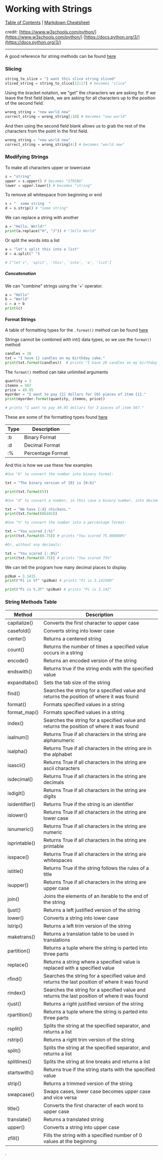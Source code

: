 # Working with Strings

[Table of Contents](../../README.md) | [Markdown Cheatsheet](../../Markdown%20Cheatsheet.md)

credit: 
[https://www.w3schools.com/python/](https://www.w3schools.com/python/)
[https://docs.python.org/3/](https://docs.python.org/3/)
___

A good reference for string methods can be found [here](https://www.w3schools.com/python/python_ref_string.asp)
### Slicing
```python
string_to_slice = "I want this slice string sliced"
sliced_string = string_to_slice[12:17] # becomes "slice"
```

Using the bracket notation, we "get" the characters we are asking for.
If we leave the first field blank, we are asking for all characters up to the position of the second field.
```python
wrong_string = "new world new"
correct_string = wrong_string[:10] # becomes "new world"
```

And then using the second field blank allows us to grab the rest of the characters from the point in the first field.
```python
wrong_string = "new world new"
correct_string = wrong_string[4:] # becomes "world new"
```

### Modifying Strings

To make all characters upper or lowercase
```python
s = "string"
upper = s.upper() # becomes "STRING"
lower = upper.lower() # becomes "string"
```

To remove all whitespace from beginning or end
```python
s = "  some string  "
d = s.strip() # "some string"
```

We can replace a string with another
```python
a = "Hello, World!"
print(a.replace("H", "J")) # "Jello World"
```

Or split the words into a list
```python
a = "let's split this into a list"
d = a.split(" ") 

# ["let's", 'split', 'this', 'into', 'a', 'list']
```

##### Concatenation
We can "combine" strings using the '+' operator.
```python
a = "Hello"  
b = "World"  
c = a + b  
print(c)
```

#### Format Strings
A table of formatting types for the `.format()` method can be found [here](https://www.w3schools.com/python/ref_string_format.asp#:~:text=The%20format()%20method%20formats,method%20returns%20the%20formatted%20string.)

Strings cannot be combined with int() data types, so we use the `format()` method

```python
candles = 28
txt = "I have {} candles on my birthday cake."
print(txt.format(candles))  # prints "I have 28 candles on my birthday cake."
```

The `format()` method can take unlimited arguments

```python
quantity = 3  
itemno = 567  
price = 49.95  
myorder = "I want to pay {2} dollars for {0} pieces of item {1}."  
print(myorder.format(quantity, itemno, price))

# prints "I want to pay 49.95 dollars for 3 pieces of item 567."
```

These are some of the formatting types found [here](https://www.w3schools.com/python/ref_string_format.asp#:~:text=The%20format()%20method%20formats,method%20returns%20the%20formatted%20string.)

| Type | Description |
| ---- | ---- |
| :b | Binary Format |
| :d | Decimal Format |
| :% | Percentage Format |
And this is how we use these few examples

```python
#Use "b" to convert the number into binary format:

txt = "The binary version of {0} is {0:b}"

print(txt.format(5))

```

```python
#Use "d" to convert a number, in this case a binary number, into decimal number format:

txt = "We have {:d} chickens."
print(txt.format(0b101))

```

```python
#Use "%" to convert the number into a percentage format:

txt = "You scored {:%}"
print(txt.format(0.75)) # prints "You scored 75.000000%"

#Or, without any decimals:

txt = "You scored {:.0%}"
print(txt.format(0.75)) # prints "You scored 75%"

```

We can tell the program how many decimal places to display

```python
piNum = 3.1415
print("Pi is %f" %piNum) # prints "Pi is 3.141500"

print("Pi is %.3f" %piNum) # prints "Pi is 3.142"
```

### String Methods Table
|Method|Description|
|---|---|
|capitalize() |Converts the first character to upper case|
|casefold() |Converts string into lower case|
|center() |Returns a centered string|
|count() |Returns the number of times a specified value occurs in a string|
|encode() |Returns an encoded version of the string|
|endswith() |Returns true if the string ends with the specified value|
|expandtabs() |Sets the tab size of the string|
|find() |Searches the string for a specified value and returns the position of where it was found|
|format() |Formats specified values in a string|
|format_map()|Formats specified values in a string|
|index() |Searches the string for a specified value and returns the position of where it was found|
|isalnum() |Returns True if all characters in the string are alphanumeric|
|isalpha() |Returns True if all characters in the string are in the alphabet|
|isascii() |Returns True if all characters in the string are ascii characters|
|isdecimal() |Returns True if all characters in the string are decimals|
|isdigit() |Returns True if all characters in the string are digits|
|isidentifier() |Returns True if the string is an identifier|
|islower() |Returns True if all characters in the string are lower case|
|isnumeric() |Returns True if all characters in the string are numeric|
|isprintable() |Returns True if all characters in the string are printable|
|isspace() |Returns True if all characters in the string are whitespaces|
|istitle() |Returns True if the string follows the rules of a title|
|isupper() |Returns True if all characters in the string are upper case|
|join() |Joins the elements of an iterable to the end of the string|
|ljust() |Returns a left justified version of the string|
|lower() |Converts a string into lower case|
|lstrip() |Returns a left trim version of the string|
|maketrans() |Returns a translation table to be used in translations|
|partition() |Returns a tuple where the string is parted into three parts|
|replace() |Returns a string where a specified value is replaced with a specified value|
|rfind() |Searches the string for a specified value and returns the last position of where it was found|
|rindex() |Searches the string for a specified value and returns the last position of where it was found|
|rjust() |Returns a right justified version of the string|
|rpartition() |Returns a tuple where the string is parted into three parts|
|rsplit() |Splits the string at the specified separator, and returns a list|
|rstrip() |Returns a right trim version of the string|
|split() |Splits the string at the specified separator, and returns a list|
|splitlines() |Splits the string at line breaks and returns a list|
|startswith() |Returns true if the string starts with the specified value|
|strip() |Returns a trimmed version of the string|
|swapcase() |Swaps cases, lower case becomes upper case and vice versa|
|title() |Converts the first character of each word to upper case|
|translate() |Returns a translated string|
|upper() |Converts a string into upper case|
|zfill() |Fills the string with a specified number of 0 values at the beginning|
.